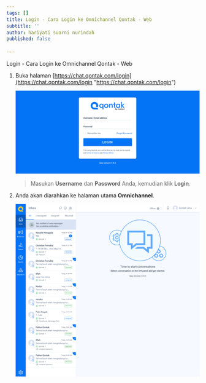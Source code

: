 ```yaml
---
tags: []
title: Login - Cara Login ke Omnichannel Qontak - Web
subtitle: ''
author: hariyati suarni nurindah
published: false

---
```

Login - Cara Login ke Omnichannel Qontak - Web

1. Buka halaman [https://chat.qontak.com/login](https://chat.qontak.com/login "https://chat.qontak.com/login")

   ![](/uploads/login-qontak-c.png)

   > Masukan **Username** dan **Password** Anda, kemudian klik **Login**.
2. Anda akan diarahkan ke halaman utama **Omnichannel**.

   ![](/uploads/inbox-qontak-c.png)